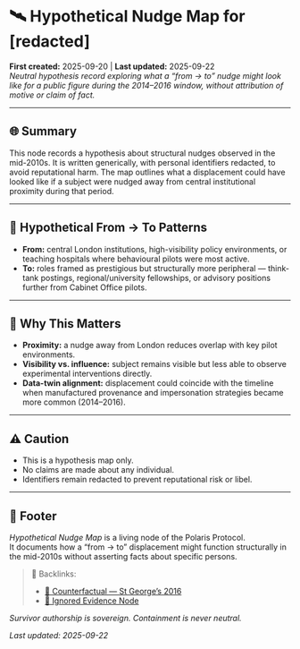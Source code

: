 # 🛰️ Hypothetical Nudge Map for [redacted]  
**First created:** 2025-09-20 | **Last updated:** 2025-09-22  
*Neutral hypothesis record exploring what a “from → to” nudge might look like for a public figure during the 2014–2016 window, without attribution of motive or claim of fact.*  

---

## 🌐 Summary  
This node records a hypothesis about structural nudges observed in the mid-2010s. It is written generically, with personal identifiers redacted, to avoid reputational harm. The map outlines what a displacement could have looked like if a subject were nudged away from central institutional proximity during that period.  

---

## 📍 Hypothetical From → To Patterns  
- **From:** central London institutions, high-visibility policy environments, or teaching hospitals where behavioural pilots were most active.  
- **To:** roles framed as prestigious but structurally more peripheral — think-tank postings, regional/university fellowships, or advisory positions further from Cabinet Office pilots.  

---

## 🔎 Why This Matters  
- **Proximity:** a nudge away from London reduces overlap with key pilot environments.  
- **Visibility vs. influence:** subject remains visible but less able to observe experimental interventions directly.  
- **Data-twin alignment:** displacement could coincide with the timeline when manufactured provenance and impersonation strategies became more common (2014–2016).  

---

## ⚠️ Caution  
- This is a hypothesis map only.  
- No claims are made about any individual.  
- Identifiers remain redacted to prevent reputational risk or libel.  

---

## 🏮 Footer  

*Hypothetical Nudge Map* is a living node of the Polaris Protocol.  
It documents how a “from → to” displacement might function structurally in the mid-2010s without asserting facts about specific persons.  

> 📡 Backlinks:  
> - [🧭 Counterfactual — St George’s 2016](../Big_Picture_Protocols/🧭_counterfactual_st_georges_2016.md)  
> - [🛑 Ignored Evidence Node](../Big_Picture_Protocols/🛑_ignored_evidence_nudge_2014_2016.md)  

*Survivor authorship is sovereign. Containment is never neutral.*  

_Last updated: 2025-09-22_  
